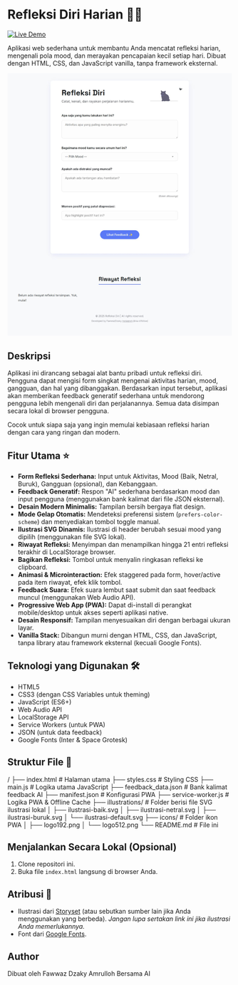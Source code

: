 # Refleksi Diri Harian 📝✨

[![Live Demo](https://img.shields.io/badge/Live_Demo-Kunjungi-brightgreen)](https://rapihin.github.io/refleksi)

Aplikasi web sederhana untuk membantu Anda mencatat refleksi harian, mengenali pola mood, dan merayakan pencapaian kecil setiap hari. Dibuat dengan HTML, CSS, dan JavaScript vanilla, tanpa framework eksternal.

![Screenshot Aplikasi Refleksi Diri](Image.jpg)

## Deskripsi

Aplikasi ini dirancang sebagai alat bantu pribadi untuk refleksi diri. Pengguna dapat mengisi form singkat mengenai aktivitas harian, mood, gangguan, dan hal yang dibanggakan. Berdasarkan input tersebut, aplikasi akan memberikan feedback generatif sederhana untuk mendorong pengguna lebih mengenali diri dan perjalanannya. Semua data disimpan secara lokal di browser pengguna.

Cocok untuk siapa saja yang ingin memulai kebiasaan refleksi harian dengan cara yang ringan dan modern.

## Fitur Utama ⭐

* **Form Refleksi Sederhana:** Input untuk Aktivitas, Mood (Baik, Netral, Buruk), Gangguan (opsional), dan Kebanggaan.
* **Feedback Generatif:** Respon "AI" sederhana berdasarkan mood dan input pengguna (menggunakan bank kalimat dari file JSON eksternal).
* **Desain Modern Minimalis:** Tampilan bersih bergaya flat design.
* **Mode Gelap Otomatis:** Mendeteksi preferensi sistem (`prefers-color-scheme`) dan menyediakan tombol toggle manual.
* **Ilustrasi SVG Dinamis:** Ilustrasi di header berubah sesuai mood yang dipilih (menggunakan file SVG lokal).
* **Riwayat Refleksi:** Menyimpan dan menampilkan hingga 21 entri refleksi terakhir di LocalStorage browser.
* **Bagikan Refleksi:** Tombol untuk menyalin ringkasan refleksi ke clipboard.
* **Animasi & Microinteraction:** Efek staggered pada form, hover/active pada item riwayat, efek klik tombol.
* **Feedback Suara:** Efek suara lembut saat submit dan saat feedback muncul (menggunakan Web Audio API).
* **Progressive Web App (PWA):** Dapat di-install di perangkat mobile/desktop untuk akses seperti aplikasi native.
* **Desain Responsif:** Tampilan menyesuaikan diri dengan berbagai ukuran layar.
* **Vanilla Stack:** Dibangun murni dengan HTML, CSS, dan JavaScript, tanpa library atau framework eksternal (kecuali Google Fonts).

## Teknologi yang Digunakan 🛠️

* HTML5
* CSS3 (dengan CSS Variables untuk theming)
* JavaScript (ES6+)
* Web Audio API
* LocalStorage API
* Service Workers (untuk PWA)
* JSON (untuk data feedback)
* Google Fonts (Inter & Space Grotesk)

## Struktur File 📁


/
├── index.html          # Halaman utama
├── styles.css          # Styling CSS
├── main.js             # Logika utama JavaScript
├── feedback_data.json  # Bank kalimat feedback AI
├── manifest.json       # Konfigurasi PWA
├── service-worker.js   # Logika PWA & Offline Cache
├── illustrations/      # Folder berisi file SVG ilustrasi lokal
│   ├── ilustrasi-baik.svg
│   ├── ilustrasi-netral.svg
│   ├── ilustrasi-buruk.svg
│   └── ilustrasi-default.svg
├── icons/              # Folder ikon PWA
│   ├── logo192.png
│   └── logo512.png
└── README.md           # File ini

## Menjalankan Secara Lokal (Opsional)

1.  Clone repositori ini.
2.  Buka file `index.html` langsung di browser Anda.

## Atribusi 🙏

* Ilustrasi dari [Storyset](https://storyset.com) (atau sebutkan sumber lain jika Anda menggunakan yang berbeda). *Jangan lupa sertakan link ini jika ilustrasi Anda memerlukannya.*
* Font dari [Google Fonts](https://fonts.google.com/).

## Author

Dibuat oleh Fawwaz Dzaky Amrulloh Bersama AI
